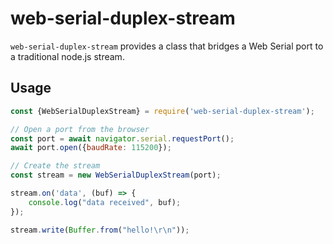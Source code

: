 # web-serial-duplex-stream

`web-serial-duplex-stream` provides a class that bridges a Web Serial port to a traditional node.js stream.

## Usage

```javascript
const {WebSerialDuplexStream} = require('web-serial-duplex-stream');

// Open a port from the browser
const port = await navigator.serial.requestPort();
await port.open({baudRate: 115200});

// Create the stream
const stream = new WebSerialDuplexStream(port);

stream.on('data', (buf) => {
	console.log("data received", buf);
});

stream.write(Buffer.from("hello!\r\n"));
```
